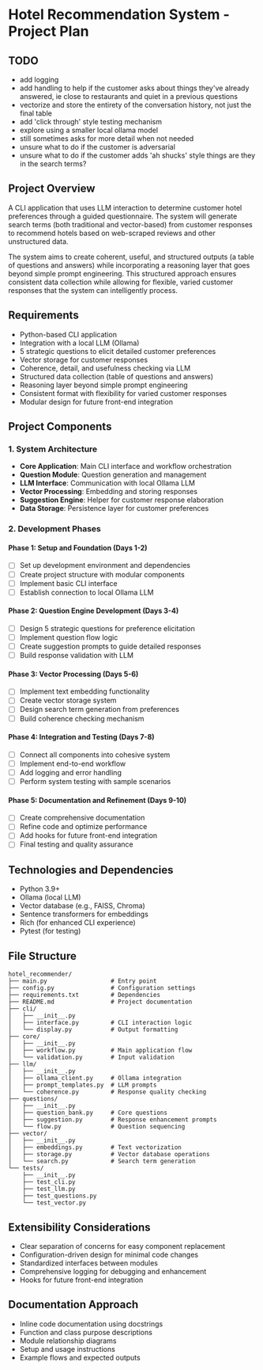 # Hotel Recommendation System - Project Plan

## TODO
- add logging
- add handling to help if the customer asks about things they've already answered, ie close to restaurants and quiet in a previous questions
- vectorize and store the entirety of the conversation history, not just the final table
- add 'click through' style testing mechanism
- explore using a smaller local ollama model
- still sometimes asks for more detail when not needed
- unsure what to do if the customer is adversarial
- unsure what to do if the customer adds 'ah shucks' style things are they in the search terms?



## Project Overview
A CLI application that uses LLM interaction to determine customer hotel preferences through a guided questionnaire. The system will generate search terms (both traditional and vector-based) from customer responses to recommend hotels based on web-scraped reviews and other unstructured data.

The system aims to create coherent, useful, and structured outputs (a table of questions and answers) while incorporating a reasoning layer that goes beyond simple prompt engineering. This structured approach ensures consistent data collection while allowing for flexible, varied customer responses that the system can intelligently process.

## Requirements
- Python-based CLI application
- Integration with a local LLM (Ollama)
- 5 strategic questions to elicit detailed customer preferences
- Vector storage for customer responses
- Coherence, detail, and usefulness checking via LLM
- Structured data collection (table of questions and answers)
- Reasoning layer beyond simple prompt engineering
- Consistent format with flexibility for varied customer responses
- Modular design for future front-end integration

## Project Components

### 1. System Architecture
- **Core Application**: Main CLI interface and workflow orchestration
- **Question Module**: Question generation and management
- **LLM Interface**: Communication with local Ollama LLM
- **Vector Processing**: Embedding and storing responses
- **Suggestion Engine**: Helper for customer response elaboration
- **Data Storage**: Persistence layer for customer preferences

### 2. Development Phases

#### Phase 1: Setup and Foundation (Days 1-2)
- [ ] Set up development environment and dependencies
- [ ] Create project structure with modular components
- [ ] Implement basic CLI interface
- [ ] Establish connection to local Ollama LLM

#### Phase 2: Question Engine Development (Days 3-4)
- [ ] Design 5 strategic questions for preference elicitation
- [ ] Implement question flow logic
- [ ] Create suggestion prompts to guide detailed responses
- [ ] Build response validation with LLM

#### Phase 3: Vector Processing (Days 5-6)
- [ ] Implement text embedding functionality
- [ ] Create vector storage system
- [ ] Design search term generation from preferences
- [ ] Build coherence checking mechanism

#### Phase 4: Integration and Testing (Days 7-8)
- [ ] Connect all components into cohesive system
- [ ] Implement end-to-end workflow
- [ ] Add logging and error handling
- [ ] Perform system testing with sample scenarios

#### Phase 5: Documentation and Refinement (Days 9-10)
- [ ] Create comprehensive documentation
- [ ] Refine code and optimize performance
- [ ] Add hooks for future front-end integration
- [ ] Final testing and quality assurance

## Technologies and Dependencies
- Python 3.9+
- Ollama (local LLM)
- Vector database (e.g., FAISS, Chroma)
- Sentence transformers for embeddings
- Rich (for enhanced CLI experience)
- Pytest (for testing)

## File Structure
```
hotel_recommender/
├── main.py                  # Entry point
├── config.py                # Configuration settings
├── requirements.txt         # Dependencies
├── README.md                # Project documentation
├── cli/
│   ├── __init__.py
│   ├── interface.py         # CLI interaction logic
│   └── display.py           # Output formatting
├── core/
│   ├── __init__.py
│   ├── workflow.py          # Main application flow
│   └── validation.py        # Input validation
├── llm/
│   ├── __init__.py
│   ├── ollama_client.py     # Ollama integration
│   ├── prompt_templates.py  # LLM prompts
│   └── coherence.py         # Response quality checking
├── questions/
│   ├── __init__.py
│   ├── question_bank.py     # Core questions
│   ├── suggestion.py        # Response enhancement prompts
│   └── flow.py              # Question sequencing
├── vector/
│   ├── __init__.py
│   ├── embeddings.py        # Text vectorization
│   ├── storage.py           # Vector database operations
│   └── search.py            # Search term generation
└── tests/
    ├── __init__.py
    ├── test_cli.py
    ├── test_llm.py
    ├── test_questions.py
    └── test_vector.py
```

## Extensibility Considerations
- Clear separation of concerns for easy component replacement
- Configuration-driven design for minimal code changes
- Standardized interfaces between modules
- Comprehensive logging for debugging and enhancement
- Hooks for future front-end integration

## Documentation Approach
- Inline code documentation using docstrings
- Function and class purpose descriptions
- Module relationship diagrams
- Setup and usage instructions
- Example flows and expected outputs
